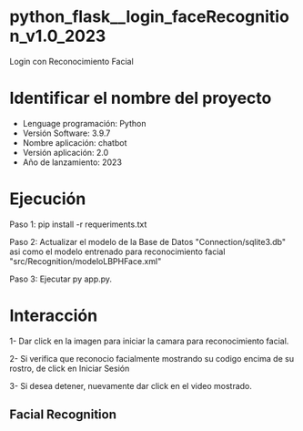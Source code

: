 # python_flask__login_faceRecognition_v1.0_2023

Login con Reconocimiento Facial

# Identificar el nombre del proyecto


* Lenguage programación: Python
* Versión Software: 3.9.7
* Nombre aplicación: chatbot
* Versión aplicación: 2.0
* Año de lanzamiento: 2023


# Ejecución

Paso 1: pip install -r requeriments.txt

Paso 2: Actualizar el modelo de la Base de Datos "Connection/sqlite3.db" asi como el modelo entrenado para reconocimiento facial "src/Recognition/modeloLBPHFace.xml"

Paso 3: Ejecutar py app.py.

# Interacción

1- Dar click en la imagen para iniciar la camara para reconocimiento facial.

2- Si verifica que reconocio facialmente mostrando su codigo encima de su rostro, de click en Iniciar Sesión

3- Si desea detener, nuevamente dar click en el video mostrado.

## Facial Recognition
